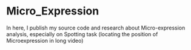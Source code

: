 # Micro_Expression
In here, I publish my source code and research about Micro-expression analysis, especially on Spotting task (locating the position of Microexpression in long video)

